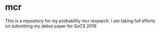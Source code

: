 # mcr
This is a repository for my probability mcr research.
I am taking full efforts on submitting my debut paper for SoCS 2019.
